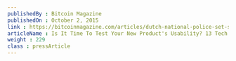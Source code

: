 ```yaml
---
publishedBy : Bitcoin Magazine
publishedOn : October 2, 2015
link : https://bitcoinmagazine.com/articles/dutch-national-police-set-sights-on-blockchain-based-cloud-services-1443816367/
articleName : Is It Time To Test Your New Product's Usability? 13 Tech Experts Weigh In
weight : 229 
class : pressArticle
---
```

